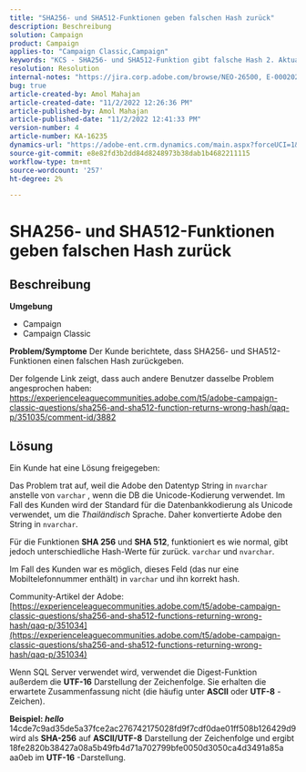 ```yaml
---
title: "SHA256- und SHA512-Funktionen geben falschen Hash zurück"
description: Beschreibung
solution: Campaign
product: Campaign
applies-to: "Campaign Classic,Campaign"
keywords: "KCS - SHA256- und SHA512-Funktion gibt falsche Hash 2. Aktualisierung zurück"
resolution: Resolution
internal-notes: "https://jira.corp.adobe.com/browse/NEO-26500, E-000202021, E-000148142"
bug: true
article-created-by: Amol Mahajan
article-created-date: "11/2/2022 12:26:36 PM"
article-published-by: Amol Mahajan
article-published-date: "11/2/2022 12:41:33 PM"
version-number: 4
article-number: KA-16235
dynamics-url: "https://adobe-ent.crm.dynamics.com/main.aspx?forceUCI=1&pagetype=entityrecord&etn=knowledgearticle&id=537cf695-a95a-ed11-9561-6045bd006a22"
source-git-commit: e8e82fd3b2dd84d8248973b38dab1b4682211115
workflow-type: tm+mt
source-wordcount: '257'
ht-degree: 2%

---
```


# SHA256- und SHA512-Funktionen geben falschen Hash zurück

## Beschreibung

<b>Umgebung</b>
- Campaign
- Campaign Classic

<b>Problem/Symptome</b>
Der Kunde berichtete, dass SHA256- und SHA512-Funktionen einen falschen Hash zurückgeben.

Der folgende Link zeigt, dass auch andere Benutzer dasselbe Problem angesprochen haben: https://experienceleaguecommunities.adobe.com/t5/adobe-campaign-classic-questions/sha256-and-sha512-function-returns-wrong-hash/qaq-p/351035/comment-id/3882


## Lösung


Ein Kunde hat eine Lösung freigegeben:

Das Problem trat auf, weil die Adobe den Datentyp String in `nvarchar` anstelle von `varchar` , wenn die DB die Unicode-Kodierung verwendet. Im Fall des Kunden wird der Standard für die Datenbankkodierung als Unicode verwendet, um die *Thailändisch* Sprache. Daher konvertierte Adobe den String in `nvarchar`.

Für die Funktionen <b>SHA 256</b> und <b>SHA 512</b>, funktioniert es wie normal, gibt jedoch unterschiedliche Hash-Werte für zurück. `varchar` und `nvarchar`.

Im Fall des Kunden war es möglich, dieses Feld (das nur eine Mobiltelefonnummer enthält) in `varchar` und ihn korrekt hash.

Community-Artikel der Adobe:
[https://experienceleaguecommunities.adobe.com/t5/adobe-campaign-classic-questions/sha256-and-sha512-functions-returning-wrong-hash/qaq-p/351034](https://experienceleaguecommunities.adobe.com/t5/adobe-campaign-classic-questions/sha256-and-sha512-functions-returning-wrong-hash/qaq-p/351034)

Wenn SQL Server verwendet wird, verwendet die Digest-Funktion außerdem die <b>UTF-16</b> Darstellung der Zeichenfolge. Sie erhalten die erwartete Zusammenfassung nicht (die häufig unter <b>ASCII</b> oder <b>UTF-8</b> -Zeichen).

<b>Beispiel: *hello</b>* 14cde7c9ad35de5a37fce2ac276742175028fd9f7cdf0dae01ff508b126429d9 wird als <b>SHA-256</b> auf <b>ASCII/UTF-8</b> Darstellung der Zeichenfolge und ergibt 18fe2820b38427a08a5b49fb4d71a702799bfe0050d3050ca4d3491a85a aa0eb im <b>UTF-16</b> -Darstellung.
